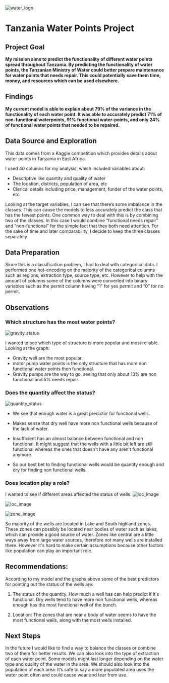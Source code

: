 ![water_logo](images/logo.png)
# Tanzania Water Points Project

## Project Goal

**My mission aims to predict the functionality of different water points spread throughout Tanzania. By predicting the functionality of water points, the Tanzanian Ministry of Water could better prepare maintenance for water points that needs repair. This could potentially save them time, money, and resources which can be used elsewhere.**

## Findings
**My current model is able to explain about 79% of the variance in the functionality of each water point. It was able to accurately predict 71% of non-functional waterpoints, 91% functional water-points, and only 24% of functional water points that needed to be repaired.**

## Data Source and Exploration
This data comes from a Kaggle competition which provides details about water points in Tanzania in East Africa. 

I used 40 columns for my analysis, which included variables about:
* Descriptive like quantity and quality of water
* The location, districts, population of area, etc
* Clerical details including price, management, funder of the water points, etc.

Looking at the target variables, I can see that there’s some imbalance in the classes. This can cause the models to less accurately predict the class that has the fewest points. One common way to deal with this is by combining two of the classes. In this case I would combine “functional needs repair” and “non-functional” for the simple fact that they both need attention. For the sake of time and later comparability, I decide to keep the three classes separately

## Data Preparation 
Since this is a classification problem, I had to deal with categorical data. I performed one hot-encoding on the majority of the categorical columns such as regions, extraction type, source type, etc. However to help with the amount of columns some of the columns were converted into binary variables such as the permit column having “1” for yes permit and “0” for no permit.

## Observations

### Which structure has the most water points?

![gravity_status](images/one.png)

I wanted to see which type of structure is more popular and most reliable. Looking at the graph:
* Gravity well are the most popular.
* motor pump water points is the only structure that has more non functional water points then functional.
* Gravity pumps are the way to go, seeing that only about 13% are non functional and 5% needs repair.

### Does the quantity affect the status?
![quantity_status](images/two.png)

* We see that enough water is a great predictor for functional wells. 
* Makes sense that dry well have more non functional wells because of the lack of water. 
* Insufficient has an almost balance between functional and non functional. It might suggest that the wells with a little bit left are still functional whereas the ones that doesn't have any aren't functional anymore.

* So our best bet to finding functional wells would be quantity enough and dry for finding non functional wells.

### Does location play a role?

I wanted to see if different areas affected the status of wells.
![loc_image](images/three.png)

![loc_image](images/zones.webp)

![zone_image](images/four.png)

So majority of the wells are located in Lake and South highland zones. These zones can possibly be located near bodies of water such as lakes, which can provide a good source of water. Zones like central are a little ways away from large water sources, therefore not many wells are installed there. However it's hard to make certain assumptions because other factors like population can play an important role. 


## Recommendations:

According to my model and the graphs above some of the best predictors for pointing out the status of the wells are:
1. The status of the quantity. How much a well has can help predict if it's functional. Dry wells tend to have more non functional wells, whereas enough has the most functional well of the bunch.

2. Location: The zones that are near a body of water seems to have the most functional wells, along with the most wells installed. 

## Next Steps 
In the future I would like to find a way to balance the classes or combine two of them for better results. We can also look into the type of extraction of each water point. Some models might last longer depending on the water type and quality of the water in the area. We should also look into the population of each area. It’s safe to say a more populated area uses the water point often and could cause wear and tear from use.

```python

```
